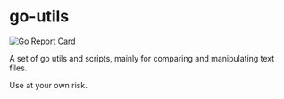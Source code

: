 # go-utils

[![Go Report Card](https://goreportcard.com/badge/github.com/HannaLindgren/go-utuils)](https://goreportcard.com/report/github.com/HannaLindgren/go-utils)

A set of go utils and scripts, mainly for comparing and manipulating text files.

Use at your own risk.
